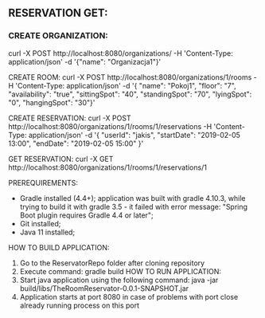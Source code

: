 <h2>RESERVATION GET:</h2>

<h3>CREATE ORGANIZATION:</h3>
curl -X POST http://localhost:8080/organizations/ -H 'Content-Type: application/json' -d '{"name": "Organizacja1"}'

CREATE ROOM:
curl -X POST http://localhost:8080/organizations/1/rooms -H 'Content-Type: application/json' -d '{
"name": "Pokoj1", "floor": "7", "availability": "true", "sittingSpot": "40", "standingSpot": "70", "lyingSpot": "0", "hangingSpot": "30"}'

CREATE RESERVATION:
curl -X POST http://localhost:8080/organizations/1/rooms/1/reservations -H 'Content-Type: application/json' -d '{
"userId": "jakis",
"startDate": "2019-02-05 13:00",
"endDate": "2019-02-05 15:00"
}'

GET RESERVATION:
curl -X GET http://localhost:8080/organizations/1/rooms/1/reservations/1



PREREQUIREMENTS:
- Gradle installed (4.4+); application was built with gradle 4.10.3, while trying to build it with gradle 3.5 - it failed with error message: "Spring Boot plugin requires Gradle 4.4 or later";
- Git installed;
- Java 11 installed;

HOW TO BUILD APPLICATION:
1. Go to the ReservatorRepo folder after cloning repository
2. Execute command: gradle build
HOW TO RUN APPLICATION:
3. Start java application using the following command: java -jar build/libs/TheRoomReservator-0.0.1-SNAPSHOT.jar 
4. Application starts at port 8080 in case of problems with port close already running process on this port
